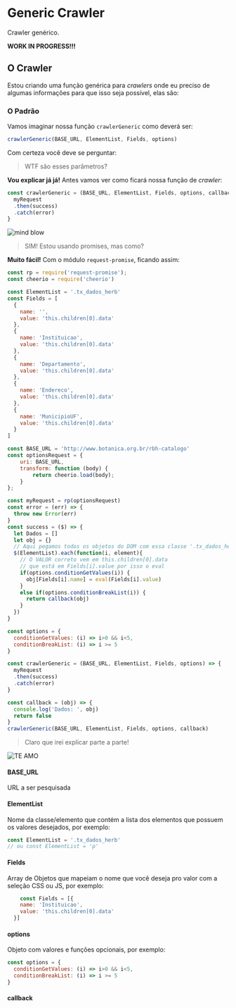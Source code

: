 # Generic Crawler

Crawler genérico.

**WORK IN PROGRESS!!!**

## O Crawler

Estou criando uma função genérica para *crawlers* onde eu preciso de algumas informações para que isso seja possível, elas são:


### O Padrão

Vamos imaginar nossa função `crawlerGeneric` como deverá ser:

```js
crawlerGeneric(BASE_URL, ElementList, Fields, options)
```

Com certeza você deve se perguntar:

> WTF são esses parâmetros?

**Vou explicar já já!** Antes vamos ver como ficará nossa função de *crawler*:

```js
const crawlerGeneric = (BASE_URL, ElementList, Fields, options, callback) => {
  myRequest
  .then(success)
  .catch(error)
}
```

![mind blow](https://media.giphy.com/media/4A49DBPhSYRTW/giphy.gif)

> SIM! Estou usando promises, mas como?

**Muito fácil!** Com o módulo `request-promise`, ficando assim:

```js
const rp = require('request-promise');
const cheerio = require('cheerio')

const ElementList = '.tx_dados_herb'
const Fields = [
  {
    name: '',
    value: 'this.children[0].data'
  },
  {
    name: 'Instituicao',
    value: 'this.children[0].data'
  },
  {
    name: 'Departamento',
    value: 'this.children[0].data'
  },
  {
    name: 'Endereco',
    value: 'this.children[0].data'
  },
  {
    name: 'MunicipioUF',
    value: 'this.children[0].data'
  }
]

const BASE_URL = 'http://www.botanica.org.br/rbh-catalogo'
const optionsRequest = {
    uri: BASE_URL,
    transform: function (body) {
        return cheerio.load(body);
    }
};

const myRequest = rp(optionsRequest)
const error = (err) => {
  throw new Error(err)
}
const success = ($) => {
  let Dados = []
  let obj = {}
  // Aqui pegamos todos os objetos do DOM com essa classe '.tx_dados_herb'
  $(ElementList).each(function(i, element){
    // O VALOR correto vem em this.children[0].data 
    // que está em Fields[i].value por isso o eval
    if(options.conditionGetValues(i)) {
      obj[Fields[i].name] = eval(Fields[i].value)
    }
    else if(options.conditionBreakList(i)) {
      return callback(obj)
    }
  })
}

const options = {
  conditionGetValues: (i) => i>0 && i<5,
  conditionBreakList: (i) => i >= 5
}

const crawlerGeneric = (BASE_URL, ElementList, Fields, options) => {
  myRequest
  .then(success)
  .catch(error)
}

const callback = (obj) => { 
  console.log('Dados: ', obj)
  return false
}
crawlerGeneric(BASE_URL, ElementList, Fields, options, callback)
```

> Claro que irei explicar parte a parte!


![TE AMO](https://media.giphy.com/media/26BRsVk2noIIPHjKU/giphy.gif)

#### BASE_URL

URL a ser pesquisada


#### ElementList

Nome da classe/elemento que contém a lista dos elementos que possuem os valores desejados, por exemplo:

```js
const ElementList = '.tx_dados_herb'
// ou const ElementList = 'p'
```

#### Fields

Array de Objetos que mapeiam o nome que você deseja pro valor com a seleção CSS ou JS, por exemplo:

```js
    const Fields = [{
    name: 'Instituicao',
    value: 'this.children[0].data'
  }]
```


#### options

Objeto com valores e funções opcionais, por exemplo:

```js
const options = {
  conditionGetValues: (i) => i>0 && i<5,
  conditionBreakList: (i) => i >= 5
}
```

#### callback